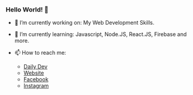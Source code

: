 ### Hello World! 👋

- 🔭 I’m currently working on: My Web Development Skills.
- 🌱 I’m currently learning: Javascript, Node.JS, React.JS, Firebase and more.

- 📫 How to reach me:
  * <a href="https://app.daily.dev/eshayatalwasiu">Daily Dev</a>
  * <a href="https://eshayat102.github.io/eshayat/">Website</a>
  * <a href="https://www.facebook.com/profile.php?id=100090545934979">Facebook</a>
  * <a href="https://www.instagram.com/eshayat_al_wasiu/">Instagram</a>
